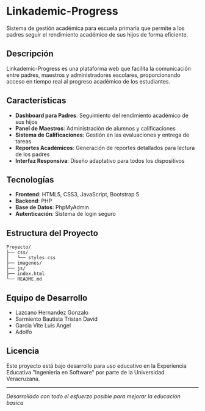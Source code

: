 ﻿# Linkademic-Progress

Sistema de gestión académica para escuela primaria que permite a los padres seguir el rendimiento académico de sus hijos de forma eficiente.

## Descripción

Linkademic-Progress es una plataforma web que facilita la comunicación entre padres, maestros y administradores escolares, proporcionando acceso en tiempo real al progreso académico de los estudiantes.

## Características

- **Dashboard para Padres**: Seguimiento del rendimiento académico de sus hijos
- **Panel de Maestros**: Administración de alumnos y calificaciones
- **Sistema de Calificaciones**: Gestión en las evaluaciones y entrega de tareas
- **Reportes Académicos**: Generación de reportes detallados para lectura de los padres
- **Interfaz Responsiva**: Diseño adaptativo para todos los dispositivos

## Tecnologías

- **Frontend**: HTML5, CSS3, JavaScript, Bootstrap 5
- **Backend**: PHP
- **Base de Datos**: PhpMyAdmin
- **Autenticación**: Sistema de login seguro

## Estructura del Proyecto

```
Proyecto/
├── css/
│   └── styles.css
├── imagenes/
├── js/
├── index.html
└── README.md
```

## Equipo de Desarrollo
- Lazcano Hernandez Gonzalo
- Sarmiento Bautista Tristan David
- Garcia Vite Luis Angel
- Adolfo

## Licencia

Este proyecto está bajo desarrollo para uso educativo en la Experiencia Educativa "Ingenieria en Software" por parte de la Universidad Veracruzana.

---

*Desarrollado con todo el esfuerzo posible para mejorar la educación basica*
